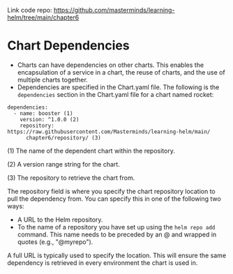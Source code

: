 Link code repo: https://github.com/masterminds/learning-helm/tree/main/chapter6
# Chart Dependencies
- Charts can have dependencies on other charts. This enables the encapsulation of a service in a chart, the reuse of charts, and the use of multiple charts together.
- Dependencies are specified in the Chart.yaml file. The following is the `dependencies` section in the Chart.yaml file for a chart named rocket:
```
dependencies:
  - name: booster (1)
    version: ^1.0.0 (2)
    repository: https://raw.githubusercontent.com/Masterminds/learning-helm/main/
      chapter6/repository/ (3)
```
(1) The name of the dependent chart within the repository.

(2) A version range string for the chart.

(3) The repository to retrieve the chart from.

The repository field is where you specify the chart repository location to pull the dependency from. You can specify this in one of the following two ways:
- A URL to the Helm repository.
- To the name of a repository you have set up using the `helm repo add` command. This name needs to be preceded by an @ and wrapped in quotes (e.g., "@myrepo").

A full URL is typically used to specify the location. This will ensure the same dependency is retrieved in every environment the chart is used in.




